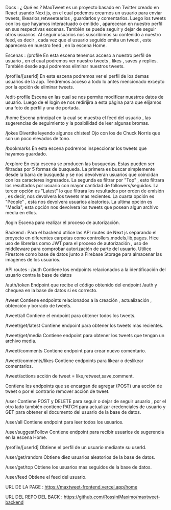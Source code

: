 Docs : 
¿ Qué es ?
MaxTweet es un proyecto basado en Twitter creado en React usando Next js, en el cual podemos crearnos un usuario para  enviar tweets, likearlos,retweetearlos , guardarlos y comentarlos.
 Luego los tweets con los que hayamos interactuado o emitido , apareceran en nuestro perfil en sus respectivas escenas.
También se puede seguir y dejar de seguir otros usuarios.
Al seguir usuarios nos suscribimos su contenido  a nuestro feed, es decir , cada vez que el usuario seguido emita un tweet , este aparecera en nuestro feed , en la escena Home.

Escenas :
/profile 
En esta escena tenemos acceso a nuestro perfil de usuario , en el cual podremos ver nuestro tweets , likes , saves y replies. También desde aqui podremos eliminar nuestros tweets.

/profile/[userId]
En esta escena podremos ver el perfil de los demas usuarios de la app. Tendremos acceso a todo lo antes mencionado excepto por la opción de  eliminar tweets.

/edit-profile
Escena en las cual se nos permite modificar nuestros datos de usuario. Luego de el login se nos  redirijira a esta página para que elijamos una foto de perfil y una de portada.

/home
Escena principal en la cual se muestra el feed del usuario , las sugerencias de seguimiento y la posibilidad de leer algunas bromas.

/jokes
Divertite leyendo algunos chistes! Ojo con los de Chuck Norris que son un poco elevados de tono.

/bookmarks
En esta escena podremos inspeccionar los tweets que hayamos guardado.

/explore 
En esta escena se producen las busquedas. Estas pueden ser filtradas por 5 formas de busqueda. La primera es buscar simplemente desde la barra de busqueda y se nos devolveran usuarios que coincidan con los caracteres ingresados.
La segunda es filtrar por "Top" , esto filtrara los resultados por usuario con mayor cantidad de followers/seguidos.
La tercer opción es "Latest" lo que filtrara los resultados por orden de emisión , es decir, nos devolvera los tweets mas recientes.
La cuarta opción es "People" , esta nos devolvera usuarios aleatorios.
La ultima opción es "Media", esta opción nos devolvera los tweets que posean algun archivo media en ellos. 

/login
Escena para realizar el proceso de autorización.

Backend : 
Para el backend utilice las API routes de Next js  separando el proyecto en diferentes carpetas como controllers,models,lib,pages. Hice uso de librerias como JWT para el proceso de autorización , uso de middleware para comprobar autorización de parte del usuario.
Utilice Firestore como base de datos junto a Firebase Storage para almacenar las imagenes de los usuarios.

API routes : 
/auth
Contiene los endpoints relacionados a la identificación del usuario contra la base de datos

/auth/token
Endpoint que recibe el código obtenido del endpoint /auth y chequea en la base de datos si es correcto.

/tweet
Contiene endpoints relacionados a la creación , actualización , obtención y borrado de tweets.

/tweet/all
Contiene el endpoint para obtener todos los tweets.

/tweet/get/latest
Contiene endpoint para obtener los tweets mas recientes.

/tweet/get/media
Contiene endpoint para obtener los tweets que tengan un archivo media.

/tweet/comments
Contiene endpoint para crear nuevo comentario.

/tweet/comments/likes
Contiene endpoints para likear o deslikear comentarios.

/tweet/actions
acción de tweet = like,retweet,save,comment.

Contiene los endpoints que se encargan  de agregar (POST) una acción de tweet  o por el contrario remover acción de tweet.

/user
Contiene POST y DELETE para seguir o dejar de seguir usuario , por el otro lado también contiene PATCH para actualizar credenciales de usuario y GET para obtener el documento del usuario  de la base de datos.

/user/all
Contiene endpoint para leer todos los usuarios.

/user/suggestFollow
Contiene endpoint para recibir usuarios de sugerencia en la escena Home.

/profile/[userId]
Obtiene el perfil de un usuario mediante su userId.

/user/get/random
Obtiene diez usuarios aleatorios de la base  de datos.

/user/get/top
Obtiene los usuarios mas seguidos de la base de datos.

/user/feed
Obtiene el feed del usuario.

URL DE LA PAGE : 
https://maxtweet-frontend.vercel.app/home

URL DEL REPO DEL BACK : 
https://github.com/RossiniMaximo/maxtweet-backend
